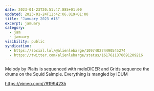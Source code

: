 ```yaml
---
date: 2023-01-23T20:51:47.885+01:00
updated: 2023-01-24T11:42:06.019+01:00
title: "Jamuary 2023 #13"
excerpt: jamuary
category:
  - jam
  - jamuary
visibility: public
syndication:
  - https://social.lol/@alienlebarge/109740274490545274
  - https://twitter.com/alienlebarge/status/1617611878691209216
---
```

Melody by Plaits is sequenced with meloDICER and Grids sequence the drums on the Squid Salmple. Everything is mangled by iDUM

https://vimeo.com/791994235
